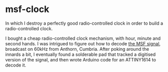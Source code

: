 # msf-clock
In which I destroy a perfectly good radio-controlled clock in order to build a radio-controlled clock.

I bought a cheap radio-controlled clock mechanism, with hour, minute and second hands. I was intrigued to figure out how to decode [the MSF signal](https://www.npl.co.uk/products-services/time-frequency/msf-radio-time-signal/msf_time_date_code), broadcast on 60kHz from Anthorn, Cumbria. After poking around the innards a bit, I eventually found a solderable pad that tracked a digitised version of the signal, and then wrote Arduino code for an ATTINY1614 to decode it.
